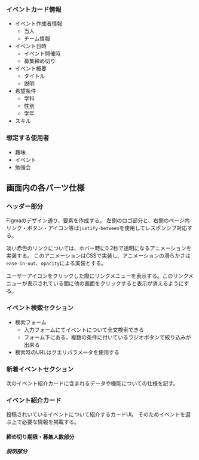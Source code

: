 ### イベントカード情報
- イベント作成者情報
	- 当人
	- チーム情報
- イベント日時
	- イベント開催時
	- 募集締め切り
- イベント概要
	- タイトル
	- 説明
- 希望条件
	- 学科
	- 性別
	- 学年
- スキル

### 想定する使用者
- 趣味
- イベント
- 勉強会

## 画面内の各パーツ仕様
### ヘッダー部分
Figmaのデザイン通り、要素を作成する。
左側のロゴ部分と、右側のページ内リンク・ボタン・アイコン等は`justify-between`を使用してレスポンシブ対応する。

淡い赤色のリンクについては、ホバー時に0.2秒で透明になるアニメーションを実装する。
このアニメーションはCSSで実装し、アニメーションの滑らかさは`ease-in-out`、`opacity`による実装とする。

ユーザーアイコンをクリックした際にリンクメニューを表示する。このリンクメニューが表示されている間に他の画面をクリックすると表示が消えるようにする。

### イベント検索セクション
- 検索フォーム
	- 入力フォームにてイベントについて全文検索できる
	- フォーム下にある、複数の条件に付いているラジオボタンで絞り込みが出来る
- 検索時のURLはクエリパラメータを使用する

### 新着イベントセクション
次のイベント紹介カードに含まれるデータや機能についての仕様を記す。

### イベント紹介カード
投稿されいているイベントについて紹介するカードUI。
そのためイベントを選ぶ上で必要な情報を掲載する。

#### 締め切り期限・募集人数部分

##### 説明部分

##### 